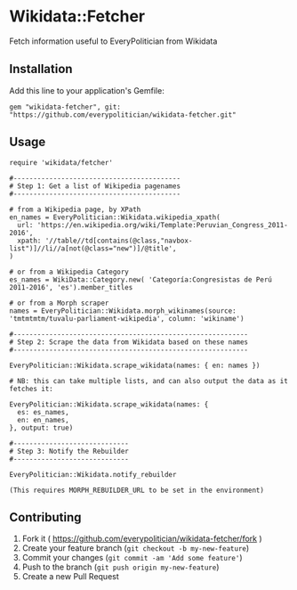 # Wikidata::Fetcher

Fetch information useful to EveryPolitician from Wikidata

## Installation

Add this line to your application's Gemfile:

    gem "wikidata-fetcher", git: "https://github.com/everypolitician/wikidata-fetcher.git"

## Usage

```
require 'wikidata/fetcher'

#------------------------------------------
# Step 1: Get a list of Wikipedia pagenames
#------------------------------------------

# from a Wikipedia page, by XPath
en_names = EveryPolitician::Wikidata.wikipedia_xpath( 
  url: 'https://en.wikipedia.org/wiki/Template:Peruvian_Congress_2011-2016',
  xpath: '//table//td[contains(@class,"navbox-list")]//li//a[not(@class="new")]/@title',
) 

# or from a Wikipedia Category
es_names = WikiData::Category.new( 'Categoría:Congresistas de Perú 2011-2016', 'es').member_titles

# or from a Morph scraper
names = EveryPolitician::Wikidata.morph_wikinames(source: 'tmtmtmtm/tuvalu-parliament-wikipedia', column: 'wikiname')

#-----------------------------------------------------------
# Step 2: Scrape the data from Wikidata based on these names
#-----------------------------------------------------------

EveryPolitician::Wikidata.scrape_wikidata(names: { en: names })

# NB: this can take multiple lists, and can also output the data as it fetches it:

EveryPolitician::Wikidata.scrape_wikidata(names: { 
  es: es_names,
  en: en_names,
}, output: true)

#-----------------------------
# Step 3: Notify the Rebuilder
#-----------------------------

EveryPolitician::Wikidata.notify_rebuilder

(This requires MORPH_REBUILDER_URL to be set in the environment)

```


## Contributing

1. Fork it ( https://github.com/everypolitician/wikidata-fetcher/fork )
2. Create your feature branch (`git checkout -b my-new-feature`)
3. Commit your changes (`git commit -am 'Add some feature'`)
4. Push to the branch (`git push origin my-new-feature`)
5. Create a new Pull Request

